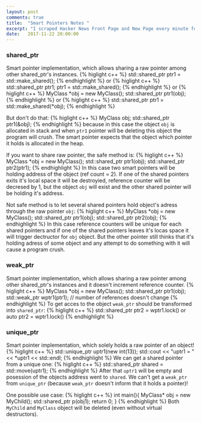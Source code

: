 ```yaml
---
layout: post
comments: true
title:  "Smart Pointers Notes "
excerpt: "I scraped Hacker News Front Page and New Page every minute for 50 days and analyzed the results. How do stories rise and fall on Hacker News? What makes a successful post? Find out in this post :)"
date:   2017-11-22 20:00:00
---
```


### shared_ptr
Smart pointer implementation, which allows sharing a raw pointer among other shared_ptr's instances.
{% higlight c++ %}
std::shared_ptr<MyClass> ptr1 = std::make_shared<MyClass>();
{% endhighlight %}
or
{% higlight c++ %}
std::shared_ptr<MyClass> ptr1;
ptr1 = std::make_shared<MyClass>();
{% endhighlight %}
or 
{% higlight c++ %}
MyClass *obj = new MyClass();
std::shared_ptr<MyClass> ptr1(obj);
{% endhighlight %}
or 
{% higlight c++ %}
std::shared_ptr<MyClass> ptr1 = std::make_shared(*obj);
{% endhighlight %}

But don't do that:
{% higlight c++ %}
MyClass obj;
std::shared_ptr<MyClass> ptr1(&obj);
{% endhighlight %}
because in this case the object `obj` is allocated in stack and when `ptr1` pointer will be deleting this object the program will crush.
The smart pointer expects that the object which pointer it holds is allocated in the heap.

If you want to share raw pointer, the safe method is:
{% higlight c++ %}
MyClass *obj = new MyClass();
std::shared_ptr<MyClass> ptr1(obj);
std::shared_ptr<MyClass> ptr2(ptr1);
{% endhighlight %}
In this case two smart pointers will be holding address of the object (ref count = 2). If one of the shared pointers exits it's local
space it will be destroyied, reference counter will be decresed by 1, but the object `obj` will exist and the other shared pointer will
be holding it's address.

Not safe method is to let several shared pointers hold object's adress through the raw pointer `obj`: 
{% higlight c++ %}
MyClass *obj = new MyClass();
std::shared_ptr<MyClass> ptr1(obj);
std::shared_ptr<MyClass> ptr2(obj);
{% endhighlight %}
In this case reference counters will be unique for each shared pointers and if one of the shared pointers leaves it's locas space
it will trigger dectructor for `obj` object. But the other pointer still thinks that it's holding adress of some object and any attempt
to do something with it will cause a program crush.

### weak_ptr
Smart pointer implementation, which allows sharing a raw pointer among other shared_ptr's instances and it doesn't increment reference
counter.
{% higlight c++ %}
MyClass *obj = new MyClass();
std::shared_ptr<MyClass> ptr1(obj);
std::weak_ptr<MyClass> wptr1(ptr1); // number of references doesn't change
{% endhighlight %}
To get acces to the object `weak_ptr` should be transformed into `shared_ptr`:
{% higlight c++ %}
std::shared_ptr<MyClass> ptr2 = wptr1.lock() or auto ptr2 = wptr1.lock()
{% endhighlight %}

### unique_ptr
Smart pointer implementation, which solely holds a raw pointer of an object!
{% higlight c++ %}
std::unique_ptr<int> uptr1(new int(13));
std::cout << "uptr1 = " << *uptr1 << std::endl;
{% endhighlight %}
We can get a shared pointer from a unique one:
{% higlight c++ %}
std::shared_ptr<int> shared = std::move(uptr1);
{% endhighlight %}
After that `uptr1` will be empty and posession of the objects address went to `shared`.
We can't get a `weak_ptr` from `unique_ptr` (because `weak_ptr` doesn't inform that it holds a pointer)!

One possible use case:
{% higlight c++ %}
int main(){
    MyClass* obj = new MyChild();
    std::shared_ptr<MyClass> p(obj1);
    return 0;
}
{% endhighlight %}
Both `MyChild` and `MyClass` object will be deleted (even without virtual destructors).
